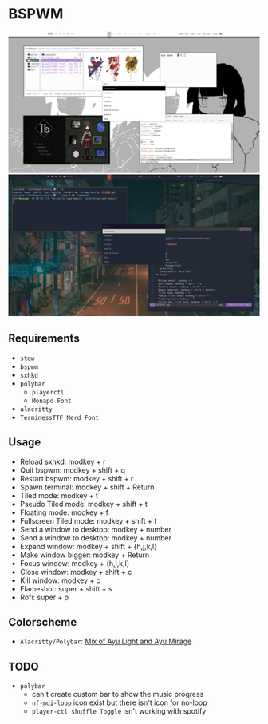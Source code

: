 # BSPWM

![screenshot](./assets/screenshot.png)
![screenshot-mirage](./assets/screenshot-mirage.png)

## Requirements

- `stow`
- `bspwm`
- `sxhkd`
- `polybar`
	- `playerctl`
	- `Monapo Font`
- `alacritty`
- `TerminessTTF Nerd Font`
## Usage

- Reload sxhkd: modkey + r
- Quit bspwm: modkey + shift + q
- Restart bspwm: modkey + shift + r
- Spawn terminal: modkey + shift + Return
- Tiled mode: modkey + t
- Pseudo Tiled mode: modkey + shift + t
- Floating mode: modkey + f
- Fullscreen Tiled mode: modkey + shift + f
- Send a window to desktop: modkey + number
- Send a window to desktop: modkey + number
- Expand window: modkey + shift + {h,j,k,l}
- Make window bigger: modkey + Return
- Focus window: modkey + {h,j,k,l}
- Close window: modkey + shift + c
- Kill window: modkey + c
- Flameshot: super + shift + s
- Rofi: super + p

## Colorscheme

- `Alacritty/Polybar`: [Mix of Ayu Light and Ayu Mirage](https://github.com/ayu-theme/ayu-colors)

## TODO

- `polybar`
	- can't create custom bar to show the music progress
	- `nf-mdi-loop` icon exist but there isn't icon for no-loop
	- `player-ctl shuffle Toggle` isn't working with spotify

